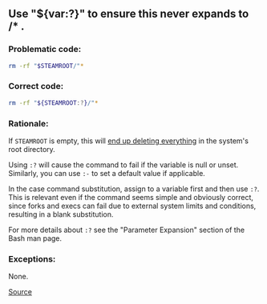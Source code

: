 ## Use "${var:?}" to ensure this never expands to /* .

### Problematic code:

```sh
rm -rf "$STEAMROOT/"*
```

### Correct code:

```sh
rm -rf "${STEAMROOT:?}/"*
```

### Rationale:

If `STEAMROOT` is empty, this will [end up deleting everything](https://github.com/ValveSoftware/steam-for-linux/issues/3671) in the system's root directory.

Using `:?` will cause the command to fail if the variable is null or unset. Similarly, you can use `:-` to set a default value if applicable.

In the case command substitution, assign to a variable first and then use `:?`. This is relevant even if the command seems simple and obviously correct, since forks and execs can fail due to external system limits and conditions, resulting in a blank substitution.

For more details about `:?` see the "Parameter Expansion" section of the Bash man page.
### Exceptions:

None.

[Source](https://github.com/koalaman/shellcheck/wiki/SC2115)

